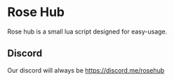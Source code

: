# Rose Hub

Rose hub is a small lua script designed for easy-usage.




## Discord

Our discord will always be https://discord.me/rosehub
